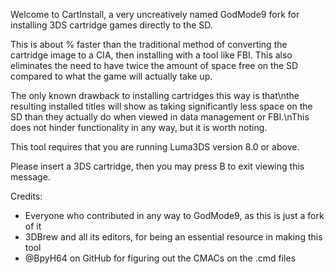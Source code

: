 Welcome to CartInstall, a very uncreatively named GodMode9 fork for installing 3DS cartridge games directly to the SD.

This is about % faster than the traditional method of converting the cartridge image to a CIA, then installing with a tool like FBI.
This also eliminates the need to have twice the amount of space free on the SD compared to what the game will actually take up.

The only known drawback to installing cartridges this way is that\nthe resulting installed titles will show as taking significantly less space
on the SD than they actually do when viewed in data management or FBI.\nThis does not hinder functionality in any way, but it is worth noting.

This tool requires that you are running Luma3DS version 8.0 or above.

Please insert a 3DS cartridge, then you may press B to exit viewing this message.

Credits:
* Everyone who contributed in any way to GodMode9, as this is just a fork of it
* 3DBrew and all its editors, for being an essential resource in making this tool
* @BpyH64 on GitHub for figuring out the CMACs on the .cmd files